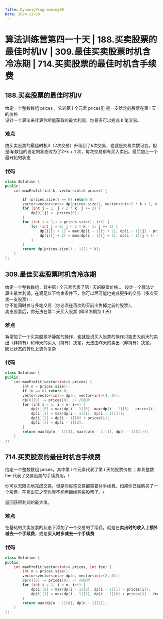 ```yaml
---
Title: DynamicProgramming08
Date: 2024-11-08
---
```

# 算法训练营第四一十天 |  188.买卖股票的最佳时机IV  | 309.最佳买卖股票时机含冷冻期 | 714.买卖股票的最佳时机含手续费 
##  188.买卖股票的最佳时机IV
给定一个整数数组 prices ，它的第 i 个元素 prices[i] 是一支给定的股票在第 i 天的价格\
设计一个算法来计算你所能获取的最大利润。你最多可以完成 k 笔交易。
### 难点
由买卖股票的最佳时机3（2次交易）升级到了k次交易，也就是交易次数可变。但是dp数组的设定的状态改为了2*k + 1 次，每次交易都有买入卖出。最后加上一个最开始的状态
### 代码
~~~C++
class Solution {
public:
    int maxProfit(int k, vector<int>& prices) {

        if (prices.size() == 0) return 0;
        vector<vector<int>> dp(prices.size(), vector<int>(2 * k + 1, 0));
        for (int j = 1; j < 2 * k; j += 2) {
            dp[0][j] = -prices[0];
        }
        for (int i = 1;i < prices.size(); i++) {
            for (int j = 0; j < 2 * k - 1; j += 2) {
                dp[i][j + 1] = max(dp[i - 1][j + 1], dp[i - 1][j] - prices[i]);
                dp[i][j + 2] = max(dp[i - 1][j + 2], dp[i - 1][j + 1] + prices[i]);
            }
        }
        return dp[prices.size() - 1][2 * k];
    }
};
~~~
## 309.最佳买卖股票时机含冷冻期
给定一个整数数组，其中第 i 个元素代表了第 i 天的股票价格 。
设计一个算法计算出最大利润。在满足以下约束条件下，你可以尽可能地完成更多的交易（多次买卖一支股票）:\
你不能同时参与多笔交易（你必须在再次购买前出售掉之前的股票）。\
卖出股票后，你无法在第二天买入股票 (即冷冻期为 1 天)
### 难点
新增加了一个买卖股票冷静期的操作，也就是说买入股票的操作只能由大前天的卖出（非持有）和昨天的买入（持有）决定，无法由昨天的卖出（非持有）决定。\
因此状态的转化上更为复杂
### 代码
~~~C++
class Solution {
public:
    int maxProfit(vector<int>& prices) {
        int n = prices.size();
        if (n == 0) return 0;
        vector<vector<int>> dp(n, vector<int>(4, 0));
        dp[0][0] -= prices[0]; // 持股票
        for (int i = 1; i < n; i++) {
            dp[i][0] = max(dp[i - 1][0], max(dp[i - 1][3] - prices[i], dp[i - 1][1] - prices[i]));
            dp[i][1] = max(dp[i - 1][1], dp[i - 1][3]);
            dp[i][2] = dp[i - 1][0] + prices[i];
            dp[i][3] = dp[i - 1][2];
        }
        return max(dp[n - 1][3], max(dp[n - 1][1], dp[n - 1][2]));
    }
};
~~~
##  714.买卖股票的最佳时机含手续费 
给定一个整数数组 prices，其中第 i 个元素代表了第 i 天的股票价格 ；非负整数 fee 代表了交易股票的手续费用。\

你可以无限次地完成交易，但是你每笔交易都需要付手续费。如果你已经购买了一个股票，在卖出它之前你就不能再继续购买股票了。\

返回获得利润的最大值。
### 难点
在基础的买卖股票的状态下添加了一个交易的手续费，就是在**卖出时的收入上额外减去一个手续费**，或是**买入时多减去一个手续费**
### 代码
~~~C++
class Solution {
public:
    int maxProfit(vector<int>& prices, int fee) {
        int n = prices.size();
        vector<vector<int>> dp(n, vector<int>(2, 0));
        dp[0][0] -= prices[0]; // 持股票
        for (int i = 1; i < n; i++) {
            dp[i][0] = max(dp[i - 1][0], dp[i - 1][1] - prices[i]);
            dp[i][1] = max(dp[i - 1][1], dp[i - 1][0] + prices[i] - fee);
        }
        return max(dp[n - 1][0], dp[n - 1][1]);
    }
};
~~~
